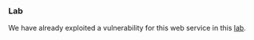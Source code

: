 ### Lab

We have already exploited a vulnerability for this web service in this [lab](https://github.com/Apl223/Portfolio/tree/main/Cybersecurity/Labs/Metasploitable2).
